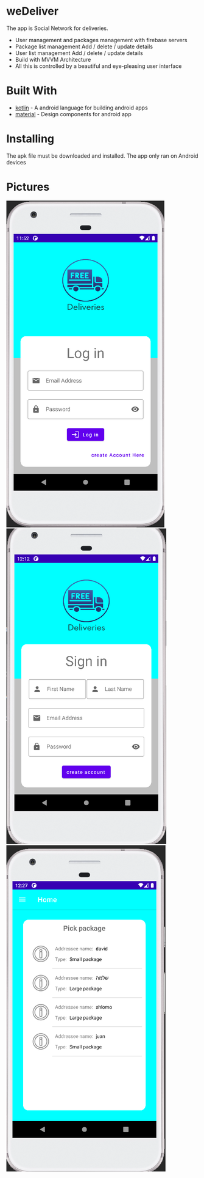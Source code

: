 # weDeliver
The app is Social Network for deliveries.
-  User management and packages management with firebase servers
-  Package list management Add / delete / update details
-  User list management Add / delete / update details
-  Build with MVVM Architecture
-  All this is controlled by a beautiful and eye-pleasing user interface

# Built With
 - [kotlin](https://kotlinlang.org/) - A android language for building android apps
 - [material](https://material.io/) - Design components for android app

# Installing
The apk file must be downloaded and installed. The app only ran on Android devices

# Pictures
![log in](https://github.com/idavidkam/weDeliver/blob/master/log%20in.png?raw=true)
![create account](https://github.com/idavidkam/weDeliver/blob/master/create%20account.png?raw=true)
![pick packeges](https://github.com/idavidkam/weDeliver/blob/master/pick%20packeges.png?raw=true)
